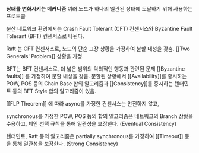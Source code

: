 **상태를 변화시키는 메커니즘**
여러 노드가 하나의 일관된 상태에 도달하기 위해 사용하는 프로토콜

분산 네트워크 환경에서는 Crash Fault Tolerant (CFT) 컨센서스와 Byzantine Fault Tolerant (BFT) 컨센서스로 나뉜다.

Raft 는 CFT 컨센서스로, 노드의 단순 고장 상황을 가정하여 분할 내성을 갖춤. [[Two Generals' Problem]] 상황을 가정.

BFT는 BFT 컨센서스로, 더 넓은 범위의 악의적인 행동과 관련된 문제 [[Byzantine faults]] 를 가정하여 분할 내성을 갖춤.
분할된 상황에서 [[Availability]]를 중시하는 POW, POS 등의 Chain Base 합의 알고리즘과
[[Consistency]]를 중시하는 텐더민트 등의 BFT Style 합의 알고리즘이 있음.


[[FLP Theorem]] 에 따라 async를 가정한 컨센서스는 안전하지 않고,

synchronous를 가정한 POW, POS 등의 합의 알고리즘은 네트워크의 Branch 상황을 수용하고, 체인 선택 규칙을 통해 일관성을 보장한다. (Eventual Consistency)

텐더민트, Raft 등의 알고리즘은 partially synchronous를 가정하여 [[Timeout]] 등을 통해 일관성을 보장한다. (Strong Consistency)
